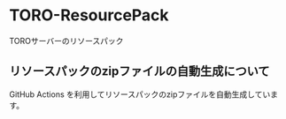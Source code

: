 # TORO-ResourcePack

TOROサーバーのリソースパック

## リソースパックのzipファイルの自動生成について

GitHub Actions を利用してリソースパックのzipファイルを自動生成しています。
